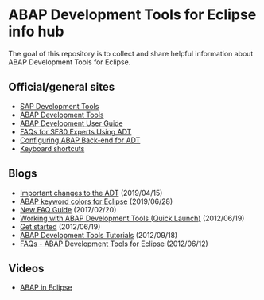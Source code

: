 # ABAP Development Tools for Eclipse info hub
The goal of this repository is to collect and share helpful information about ABAP Development Tools for Eclipse. 

## Official/general sites
* [SAP Development Tools](https://tools.hana.ondemand.com)
* [ABAP Development Tools](https://tools.hana.ondemand.com/#abap)
* [ABAP Development User Guide](https://help.sap.com/viewer/c238d694b825421f940829321ffa326a/7.51.1/en-US/4b190c90ceba4d02a99e0a2286b89358.html)
* [FAQs for SE80 Experts Using ADT](https://help.sap.com/viewer/c238d694b825421f940829321ffa326a/7.51.1/en-US/bd5c5b75eeab4b7892eff1e1abce7485.html)
* [Configuring ABAP Back-end for ADT](https://help.sap.com/doc/2e65ad9a26c84878b1413009f8ac07c3/201909.000/en-US/config_guide_system_backend_abap_development_tools.pdf)
* [Keyboard shortcuts](https://help.sap.com/viewer/c238d694b825421f940829321ffa326a/7.51.1/en-US/4ec299d16e391014adc9fffe4e204223.html)

## Blogs
* [Important changes to the ADT](https://blogs.sap.com/2019/04/15/important-changes-to-the-abap-development-tools-adt-release-cycle/) (2019/04/15)
* [ABAP keyword colors for Eclipse](https://blogs.sap.com/2019/06/28/more-syntax-highlighting-adventures-abap-keyword-colors-for-eclipse/) (2019/06/28)
* [New FAQ Guide](https://blogs.sap.com/2017/02/20/new-faq-guide-for-smooth-transition-from-se80-to-abap-in-eclispe/) (2017/02/20)
* [Working with ABAP Development Tools (Quick Launch)](https://blogs.sap.com/2012/06/19/working-with-abap-development-tools-quick-launch/) (2012/06/19)
* [Get started](https://blogs.sap.com/2012/06/19/get-started-with-the-abap-development-tools-for-sap-netweaver/) (2012/06/19)
* [ABAP Development Tools Tutorials](https://blogs.sap.com/2012/09/18/abap-development-tools-tutorials-learn-how-to-use-abap-in-eclipse/) (2012/09/18)
* [FAQs - ABAP Development Tools for Eclipse](https://blogs.sap.com/2012/06/12/faqs-abap-development-tools-for-eclipse/) (2012/06/12)

## Videos
* [ABAP in Eclipse](https://www.youtube.com/playlist?list=PLM6Ee3lDb6FgYc8PhQbfD90Z4jA17j3V7)

